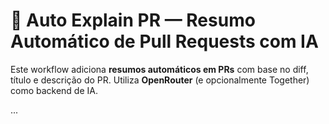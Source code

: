 # 🤖 Auto Explain PR — Resumo Automático de Pull Requests com IA

Este workflow adiciona **resumos automáticos em PRs** com base no diff, título e descrição do PR. Utiliza **OpenRouter** (e opcionalmente Together) como backend de IA.

...

